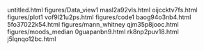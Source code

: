 untitled.html
figures/Data_view1
masl2a92vls.html
oijccktv7fs.html
figures/plot1
vof9l21u2ps.html
figures/code1
baog94o3nb4.html
5fo37022k54.html
figures/mann_whitney
qjm35p8jooc.html
figures/moods_median
0guapanbn9.html
rk8np2puv18.html
j5lqnqo12bc.html